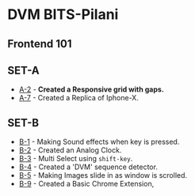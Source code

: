 # DVM BITS-Pilani
## Frontend 101
## SET-A
- [A-2](https://meliodas113.github.io/front-end-101/SET-A/A2) - **Created a Responsive grid with gaps.**
- [A-7](https://meliodas113.github.io/front-end-101/SET-A/A-7) - Created a Replica of Iphone-X.
## SET-B
- [B-1](https://meliodas113.github.io/front-end-101/SET-B/B-1) - Making Sound effects when key is pressed.
- [B-2](https://meliodas113.github.io/front-end-101/SET-B/B-2) - Created an Analog Clock.
- [B-3](https://meliodas113.github.io/front-end-101/SET-B/B-3) - Multi Select using `shift-key`.
- [B-4](https://meliodas113.github.io/front-end-101/SET-B/B-4) - Created a 'DVM' sequence detector.
- [B-5](https://meliodas113.github.io/front-end-101/SET-B/B-5) - Making Images slide in as window is scrolled.
- [B-9](https://meliodas113.github.io/front-end-101/SET-B/B-9) - Created a Basic Chrome Extension,
